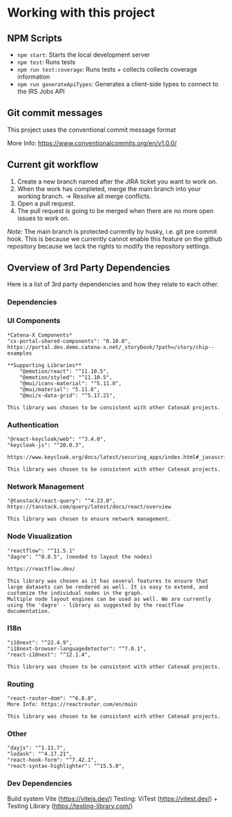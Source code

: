 # Working with this project

## NPM Scripts

- `npm start`: Starts the local development server
- `npm test`: Runs tests
- `npm run test:coverage`: Runs tests + collects collects coverage information
- `npm run generateApiTypes`: Generates a client-side types to connect to the IRS Jobs API

## Git commit messages

This project uses the conventional commit message format

More Info: https://www.conventionalcommits.org/en/v1.0.0/

## Current git workflow

1. Create a new branch named after the JIRA ticket you want to work on.
2. When the work has completed, merge the main branch into your working branch. -> Resolve all merge conflicts.
3. Open a pull request.
4. The pull request is going to be merged when there are no more open issues to work on.

_Note:_ The main branch is protected currently by husky, i.e. git pre commit hook. This is because we currently cannot enable this feature on the github repository because we lack the rights to modify the repository settings.

## Overview of 3rd Party Dependencies

Here is a list of 3rd party dependencies and how they relate to each other.

### Dependencies

### UI Components

    *Catena-X Components*
    "cx-portal-shared-components": "0.10.0", https://portal.dev.demo.catena-x.net/_storybook/?path=/story/chip--examples

    **Supporting Libraries**
        "@emotion/react": "^11.10.5",
        "@emotion/styled": "^11.10.5",
        "@mui/icons-material": "^5.11.0",
        "@mui/material": "5.11.6",
        "@mui/x-data-grid": "^5.17.21",

    This library was chosen to be consistent with other CatenaX projects.

### Authentication

    "@react-keycloak/web": "^3.4.0",
    "keycloak-js": "^20.0.3",

    https://www.keycloak.org/docs/latest/securing_apps/index.html#_javascript_adapter

    This library was chosen to be consistent with other CatenaX projects.

### Network Management

    "@tanstack/react-query": "^4.23.0",
    https://tanstack.com/query/latest/docs/react/overview

    This library was chosen to ensure network management.

### Node Visualization

    "reactflow": "^11.5.1"
    "dagre": "^0.8.5", (needed to layout the nodes)

    https://reactflow.dev/

    This library was chosen as it has several features to ensure that large datasets can be rendered as well. It is easy to extend, and customize the individual nodes in the graph.
    Multiple node layout engines can be used as well. We are currently using the 'dagre' - library as suggested by the reactflow documentation.

### I18n

    "i18next": "^22.4.9",
    "i18next-browser-languagedetector": "^7.0.1",
    "react-i18next": "^12.1.4",

    This library was chosen to be consistent with other CatenaX projects.

### Routing

    "react-router-dom": "^6.8.0",
    More Info: https://reactrouter.com/en/main

    This library was chosen to be consistent with other CatenaX projects.

### Other

    "dayjs": "^1.11.7",
    "lodash": "^4.17.21",
    "react-hook-form": "^7.42.1",
    "react-syntax-highlighter": "^15.5.0",

### Dev Dependencies

Build system Vite (https://vitejs.dev/)
Testing: ViTest (https://vitest.dev/) + Testing Library (https://testing-library.com/)
